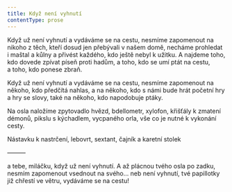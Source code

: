 ```yaml
---
title: Když není vyhnutí
contentType: prose
---
```


  

Když už není vyhnutí a vydáváme se na cestu, nesmíme zapomenout na nikoho z těch, kteří dosud jen přebývali v našem domě, necháme prohledat i maštal a kůlny a přivést každého, kdo ještě nebyl k užitku. A najdeme toho, kdo dovede zpívat píseň proti hadům, a toho, kdo se umí ptát na cestu, a toho, kdo ponese zbraň.

  

Když už není vyhnutí a vydáváme se na cestu, nesmíme zapomenout na někoho, kdo předčítá nahlas, a na někoho, kdo s námi bude hrát početní hry a hry se slovy, také na někoho, kdo napodobuje ptáky.

  

Na osla naložíme zpytovadlo hvězd, bdellometr, xylofon, křišťály k zmatení démonů, pikslu s kýchadlem, vycpaného orla, vše co je nutné k vykonání cesty.

  

Nástavku k nastrčení, lebovrt, sextant, čajník a karetní stolek

  

———

  

a tebe, miláčku, když už není vyhnutí. A až plácnou tvého osla po zadku, nesmím zapomenout vsednout na svého… neb není vyhnutí, tvé papillotky již chřestí ve větru, vydáváme se na cestu!
